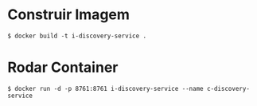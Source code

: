 # Construir Imagem

`$ docker build -t i-discovery-service .`

# Rodar Container

`$ docker run -d -p 8761:8761 i-discovery-service --name c-discovery-service`
